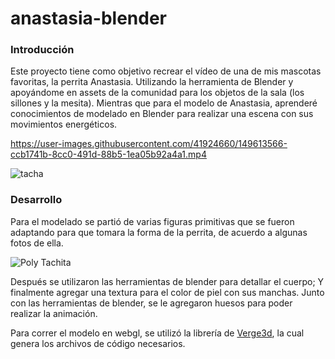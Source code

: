 # anastasia-blender

### Introducción
Este proyecto tiene como objetivo recrear el vídeo de una de mis mascotas favoritas, la perrita Anastasia. Utilizando la herramienta de Blender y apoyándome en assets de la comunidad para los objetos de la sala (los sillones y la mesita). Mientras que para el modelo de Anastasia, aprenderé conocimientos de modelado en Blender para realizar una escena con sus movimientos energéticos.


https://user-images.githubusercontent.com/41924660/149613566-ccb1741b-8cc0-491d-88b5-1ea05b92a4a1.mp4

![tacha](https://user-images.githubusercontent.com/41924660/149613737-b31a3916-6454-4e54-9a54-38bf13b8f5a8.jpeg)

### Desarrollo
Para el modelado se partió de varias figuras primitivas que se fueron adaptando para que tomara la forma de la perrita, de acuerdo a algunas fotos de ella.

![Poly Tachita](https://user-images.githubusercontent.com/41924660/152616708-93d06582-5c4c-4a68-a60f-e26c16ab2056.jpeg)

Después se utilizaron las herramientas de blender para detallar el cuerpo; Y finalmente agregar una textura para el color de piel con sus manchas. Junto con las herramientas de blender, se le agregaron huesos para poder realizar la animación.

Para correr el modelo en webgl, se utilizó la librería de [Verge3d](https://www.soft8soft.com/verge3d/), la cual genera los archivos de código necesarios.
